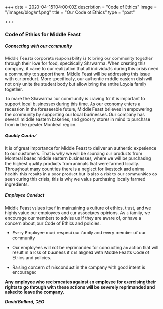 +++
date = 2020-04-15T04:00:00Z
description = "Code of Ethics"
image = "/images/blog/mf.png"
title = "Our Code of Ethics"
type = "post"

+++
### **Code of Ethics for Middle Feast**

##### **Connecting with our community**

Middle Feasts corporate responsibility is to bring our community together through their love for food, specifically Shawarma. When creating this company, it came to our realization that all individuals during this crisis need a community to support them. Middle Feast will be addressing this issue with our product. More specifically, our authentic middle eastern dish will not only unite the student body but allow bring the entire Loyola family together.

To make the Shawarma our community is craving for it is important to support local businesses during this time. As our economy enters a recession in the foreseeable future, Middle Feast believes in empowering the community by supporting our local businesses. Our company has several middle eastern bakeries, and grocery stores in mind to purchase from in the greater Montreal region.

##### **Quality Control**

It is of great importance for Middle Feast to deliver an authentic experience to our customers. That is why we will be sourcing our products from Montreal based middle eastern businesses, where we will be purchasing the highest quality products from animals that were farmed locally. Throughout many countries there is a neglect for livestock and animal health, this results in a poor product but is also a risk to our communities as seen during this crisis, this is why we value purchasing locally farmed ingredients.

##### **Employee Conduct**

Middle Feast values itself in maintaining a culture of ethics, trust, and we highly value our employees and our associates opinions. As a family, we encourage our members to advise us if they are aware of, or have a concern about, our Code of Ethics and policies.

* Every Employee must respect our family and every member of our community


* Our employees will not be reprimanded for conducting an action that will result in a loss of business if it is aligned with Middle Feasts Code of Ethics and policies.
* Raising concern of misconduct in the company with good intent is encouraged

**Any employee who reciprocates against an employee for exercising their rights to go through with these actions will be severely reprimanded and asked to leave the company.**

  
**_David Ballard, CEO_**